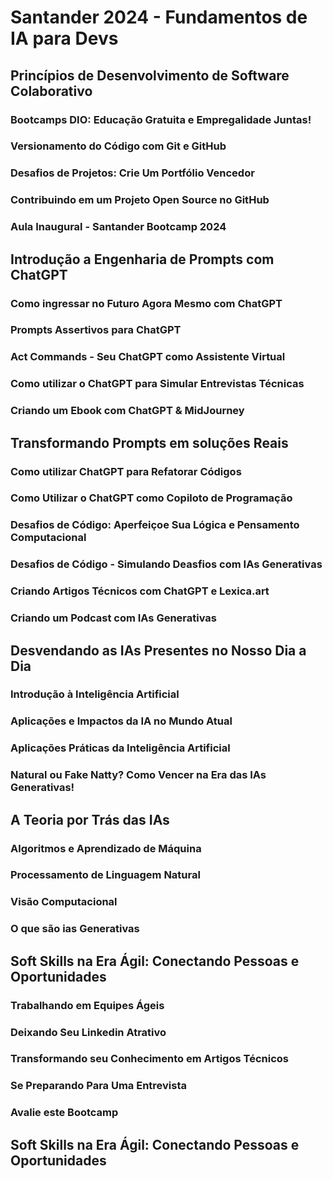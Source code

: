# Santander 2024 - Fundamentos de IA para Devs

## Princípios de Desenvolvimento de Software Colaborativo
### Bootcamps DIO: Educação Gratuita e Empregalidade Juntas!
### Versionamento do Código com Git e GitHub 
### Desafios de Projetos: Crie Um Portfólio Vencedor
### Contribuindo em um Projeto Open Source no GitHub
### Aula Inaugural - Santander Bootcamp 2024

## Introdução a Engenharia de Prompts com ChatGPT
### Como ingressar no Futuro Agora Mesmo com ChatGPT
### Prompts Assertivos para ChatGPT
### Act Commands - Seu ChatGPT como Assistente Virtual
### Como utilizar o ChatGPT para Simular Entrevistas Técnicas
### Criando um Ebook com ChatGPT & MidJourney

## Transformando Prompts em soluções Reais
### Como utilizar ChatGPT para Refatorar Códigos
### Como Utilizar o ChatGPT como Copiloto de Programação
### Desafios de Código: Aperfeiçoe Sua Lógica e Pensamento Computacional
### Desafios de Código - Simulando Deasfios com IAs Generativas
### Criando Artigos Técnicos com ChatGPT e Lexica.art
### Criando um Podcast com IAs Generativas

## Desvendando as IAs Presentes no Nosso Dia a Dia
### Introdução à Inteligência Artificial
### Aplicações e Impactos da IA no Mundo Atual
### Aplicações Práticas da Inteligência Artificial
### Natural ou Fake Natty? Como Vencer na Era das IAs Generativas!

## A Teoria por Trás das IAs
### Algoritmos e Aprendizado de Máquina
### Processamento de Linguagem Natural
### Visão Computacional
### O que são ias Generativas

## Soft Skills na Era Ágil: Conectando Pessoas e Oportunidades
### Trabalhando em Equipes Ágeis
### Deixando Seu Linkedin Atrativo
### Transformando seu Conhecimento em Artigos Técnicos
### Se Preparando Para Uma Entrevista
### Avalie este Bootcamp


## Soft Skills na Era Ágil: Conectando Pessoas e Oportunidades
